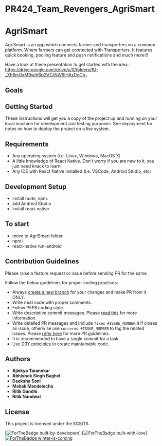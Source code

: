 # PR424_Team_Revengers_AgriSmart

# AgriSmart
AgriSmart is an app which connects farmer and transporters on a common platform. Where farmers can get connected with Transporters. 
It features quick booking, pooling feature and push notifications and much more!!!

Have a look at these presentation to get started with the idea:
https://drive.google.com/drive/u/0/folders/1U-_Xh8mOxMBwlV6p2VZJNW5IHAzDoCh-

## Goals

## Getting Started

These instructions will get you a copy of the project up and running on your local machine for development and testing purposes. See deployment for notes on how to deploy the project on a live system.

## Requirements 
* Any operating system (i.e. Linux, Windows, MacOS X)
* A little knowledge of React Native. Don't worry if you are new to it, you just need knack to learn.
* Any IDE with React Native installed (i.e. VSCode, Android Studio, etc)

## Development Setup

 - Install node, npm.
 - add Android Studio
 - Install react native
 
## To start

 - move to AgriSmart folder
 - npm i 
 - react-native run-android


## Contribution Guidelines

Please raise a feature request or issue before sending PR for the same.

Follow the below guidelines for proper coding practices:

- Always [create a new branch](https://confluence.atlassian.com/bitbucket/branching-a-repository-223217999.html) for your changes and make PR from it ONLY.
- Write neat code with proper comments.
- Follow PEP8 coding style.
- Write descriptive commit messages. Please [read this](https://github.com/erlang/otp/wiki/writing-good-commit-messages) for more information.
- Write detailed PR messages and include `fixes #ISSUE_NUMBER` it if closes an issue, otherwise use `concerns #ISSUE_NUMBER` to tag the related issues. Please [refer here](https://github.blog/2015-01-21-how-to-write-the-perfect-pull-request/) for more PR guidelines.
- It is recommended to have a single commit for a task.
- Use [DRY principles](https://thealphadollar.github.io/learning/2019/05/13/go-dry.html) to create maintainable code.


## Authors
 
* **Ajinkya Taranekar** 
* **Abhishek Singh Baghel**
* **Deeksha Soni** 
* **Mahak Mandelecha** 
* **Ritik Gandhi**  
* **Ritik Nandwal** 

## License

This project is licensed under the SGSITS.

[![ForTheBadge built-by-developers](http://ForTheBadge.com/images/badges/built-by-developers.svg)]
[![ForTheBadge built-with-love](http://ForTheBadge.com/images/badges/built-with-love.svg)]
[![ForTheBadge winter-is-coming](http://ForTheBadge.com/images/badges/winter-is-coming.svg)](http://ForTheBadge.com)
